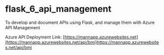 # flask_6_api_management
To develop and document APIs using Flask, and manage them with Azure API Management

Azure API Deployment Link: [https://mannapp.azurewebsites.net](https://mannapp.azurewebsites.net/api/bmi)https://mannapp.azurewebsites.net/api/bmi
